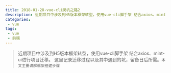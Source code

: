 ```yaml
---
title: 2018-01-28-vue-cli爬坑之路2
description: 近期项目中涉及到H5版本框架转型，使用vue-cli脚手架 结合axios、mint-ui进行项目迁移。这里记录迁移过程以及其中遇到的坑，留备日后所需。`本文主要讲解框架搭建步骤`
categories:
 - vue
tags:
 - vue
 - 前端
---
```


> 近期项目中涉及到H5版本框架转型，使用vue-cli脚手架 结合axios、mint-ui进行项目迁移。
这里记录迁移过程以及其中遇到的坑，留备日后所需。`本文主要讲解框架搭建步骤`

<!-- more -->

#